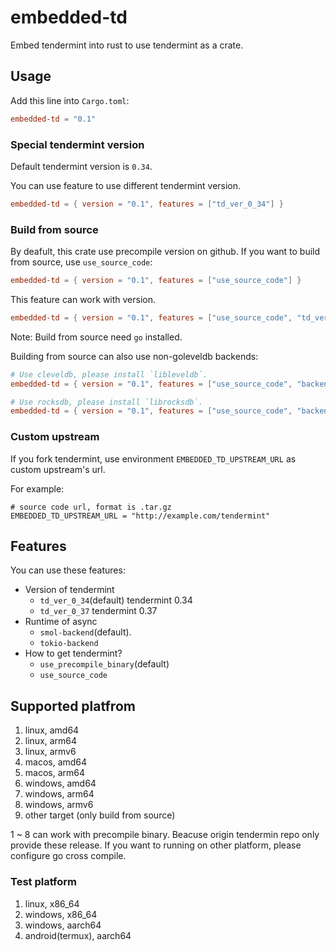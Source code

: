 # embedded-td
Embed tendermint into rust to use tendermint as a crate.

## Usage

Add this line into `Cargo.toml`:

```toml
embedded-td = "0.1"
```

### Special tendermint version

Default tendermint version is `0.34`.

You can use feature to use different tendermint version.

```toml
embedded-td = { version = "0.1", features = ["td_ver_0_34"] }
```

### Build from source

By deafult, this crate use precompile version on github.
If you want to build from source, use `use_source_code`:

```toml
embedded-td = { version = "0.1", features = ["use_source_code"] }
```

This feature can work with version.

```toml
embedded-td = { version = "0.1", features = ["use_source_code", "td_ver_0_34"] }
```

Note: Build from source need `go` installed.

Building from source can also use non-goleveldb backends:
```toml
# Use cleveldb, please install `libleveldb`.
embedded-td = { version = "0.1", features = ["use_source_code", "backend_cleveldb"] }

# Use rocksdb, please install `librocksdb`.
embedded-td = { version = "0.1", features = ["use_source_code", "backend_rocksdb"] }
```

### Custom upstream

If you fork tendermint, use environment `EMBEDDED_TD_UPSTREAM_URL` as custom upstream's url.

For example:

```shell
# source code url, format is .tar.gz
EMBEDDED_TD_UPSTREAM_URL = "http://example.com/tendermint"
```

## Features

You can use these features:

- Version of tendermint
    - `td_ver_0_34`(default) tendermint 0.34
    - `td_ver_0_37` tendermint 0.37
- Runtime of async
    - `smol-backend`(default).
    - `tokio-backend`
- How to get tendermint?
    - `use_precompile_binary`(default)
    - `use_source_code`

## Supported platfrom

1. linux, amd64
2. linux, arm64
3. linux, armv6
4. macos, amd64
5. macos, arm64
6. windows, amd64
7. windows, arm64
8. windows, armv6
9. other target (only build from source)

1 ~ 8 can work with precompile binary. Beacuse origin tendermin repo only provide these release.
If you want to running on other platform, please configure go cross compile.

### Test platform

1. linux, x86_64
2. windows, x86_64
3. windows, aarch64
4. android(termux), aarch64

